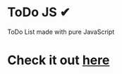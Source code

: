 # ToDo JS ✔
 ToDo List made with pure JavaScript
 
 # Check it out [here]
 
 [here]:<https://asishraju.github.io/ToDo-JS/>
